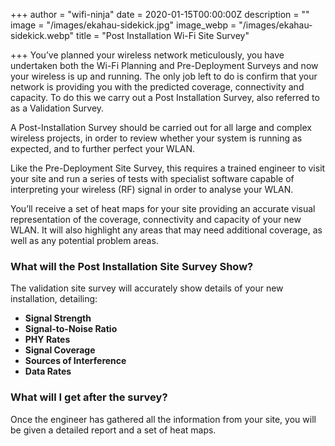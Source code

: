 +++
author = "wifi-ninja"
date = 2020-01-15T00:00:00Z
description = ""
image = "/images/ekahau-sidekick.jpg"
image_webp = "/images/ekahau-sidekick.webp"
title = "Post Installation Wi-Fi Site Survey"

+++
You’ve planned your wireless network meticulously, you have undertaken both the Wi-Fi Planning and Pre-Deployment Surveys and now your wireless is up and running. The only job left to do is confirm that your network is providing you with the predicted coverage, connectivity and capacity. To do this we carry out a Post Installation Survey, also referred to as a Validation Survey.

A Post-Installation Survey should be carried out for all large and complex wireless projects, in order to review whether your system is running as expected, and to further perfect your WLAN.

Like the Pre-Deployment Site Survey, this requires a trained engineer to visit your site and run a series of tests with specialist software capable of interpreting your wireless (RF) signal in order to analyse your WLAN.

You’ll receive a set of heat maps for your site providing an accurate visual representation of the coverage, connectivity and capacity of your new WLAN. It will also highlight any areas that may need additional coverage, as well as any potential problem areas.

### What will the Post Installation Site Survey Show?

The validation site survey will accurately show details of your new installation, detailing:

* **Signal Strength**
* **Signal-to-Noise Ratio**
* **PHY Rates**
* **Signal Coverage**
* **Sources of Interference**
* **Data Rates**

### What will I get after the survey?

Once the engineer has gathered all the information from your site, you will be given a detailed report and a set of heat maps.